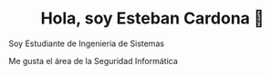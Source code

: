 <div align="center">
  <h1 align="center">Hola, soy Esteban Cardona 👋 </h1>
</div>

Soy Estudiante de Ingenieria de Sistemas

Me gusta el área de la Seguridad Informática
<!--
**estebannx11/estebannx11** is a ✨ _special_ ✨ repository because its `README.md` (this file) appears on your GitHub profile.

Here are some ideas to get you started:

- 🔭 I’m currently working on ...
- 🌱 I’m currently learning ...
- 👯 I’m looking to collaborate on ...
- 🤔 I’m looking for help with ...
- 💬 Ask me about ...
- 📫 How to reach me: ...
- 😄 Pronouns: ...
- ⚡ Fun fact: ...
-->
